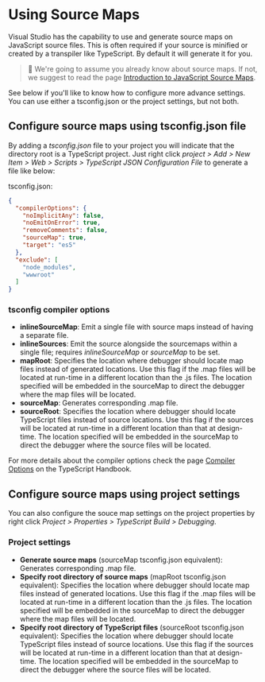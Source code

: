 # Using Source Maps

Visual Studio has the capability to use and generate source maps on JavaScript source files. This is often required if your source is minified or created by a transpiler like TypeScript. By default it will generate it for you.

> :pushpin:
> We're going to assume you already know about source maps. If not, we suggest to read the page [Introduction to JavaScript Source Maps](https://www.html5rocks.com/en/tutorials/developertools/sourcemaps/).

See below if you'll like to know how to configure more advance settings. You can use either a tsconfig.json or the project settings, but not both.

## Configure source maps using tsconfig.json file
By adding a *tsconfig.json* file to your project you will indicate that the directory root is a TypeScript project. Just right click *project > Add > New Item > Web > Scripts > TypeScript JSON Configuration File* to generate a file like below:

tsconfig.json:
```json
{
  "compilerOptions": {
    "noImplicitAny": false,
    "noEmitOnError": true,
    "removeComments": false,
    "sourceMap": true,
    "target": "es5"
  },
  "exclude": [
    "node_modules",
    "wwwroot"
  ]
}
```

### tsconfig compiler options
- **inlineSourceMap**: Emit a single file with source maps instead of having a separate file.
- **inlineSources**: Emit the source alongside the sourcemaps within a single file; requires *inlineSourceMap* or *sourceMap* to be set.
- **mapRoot**: Specifies the location where debugger should locate map files instead of generated locations. Use this flag if the .map files will be located at run-time in a different location than the .js files. The location specified will be embedded in the sourceMap to direct the debugger where the map files will be located.
- **sourceMap**: Generates corresponding .map file.
- **sourceRoot**: Specifies the location where debugger should locate TypeScript files instead of source locations. Use this flag if the sources will be located at run-time in a different location than that at design-time. The location specified will be embedded in the sourceMap to direct the debugger where the source files will be located.

For more details about the compiler options check the page [Compiler Options](https://www.typescriptlang.org/docs/handbook/compiler-options.html) on the TypeScript Handbook.

## Configure source maps using project settings
You can also configure the souce map settings on the project properties by right click *Project > Properties > TypeScript Build > Debugging*.

### Project settings
- **Generate source maps** (sourceMap tsconfig.json equivalent): Generates corresponding .map file.
- **Specify root directory of source maps** (mapRoot tsconfig.json equivalent): Specifies the location where debugger should locate map files instead of generated locations. Use this flag if the .map files will be located at run-time in a different location than the .js files. The location specified will be embedded in the sourceMap to direct the debugger where the map files will be located.
- **Specify root directory of TypeScript files** (sourceRoot tsconfig.json equivalent): Specifies the location where debugger should locate TypeScript files instead of source locations. Use this flag if the sources will be located at run-time in a different location than that at design-time. The location specified will be embedded in the sourceMap to direct the debugger where the source files will be located.